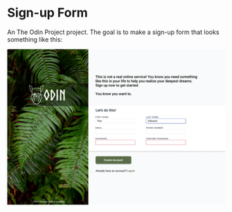 # Sign-up Form

An The Odin Project project. The goal is to make a sign-up form that looks something like this:

![design goal](./img/sign-up-form.png)
